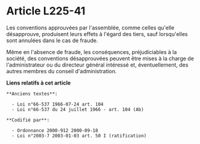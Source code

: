 # Article L225-41

Les conventions approuvées par l'assemblée, comme celles qu'elle désapprouve, produisent leurs effets à l'égard des tiers,
sauf lorsqu'elles sont annulées dans le cas de fraude.

Même en l'absence de fraude, les conséquences, préjudiciables à la société, des conventions désapprouvées peuvent être mises
à la charge de l'administrateur ou du directeur général intéressé et, éventuellement, des autres membres du conseil
d'administration.

**Liens relatifs à cet article**

	**Anciens textes**:

	  - Loi n°66-537 1966-07-24 art. 104
	  - Loi n°66-537 du 24 juillet 1966 - art. 104 (Ab)

	**Codifié par**:

	  - Ordonnance 2000-912 2000-09-18
	  - Loi n°2003-7 2003-01-03 art. 50 I (ratification)
